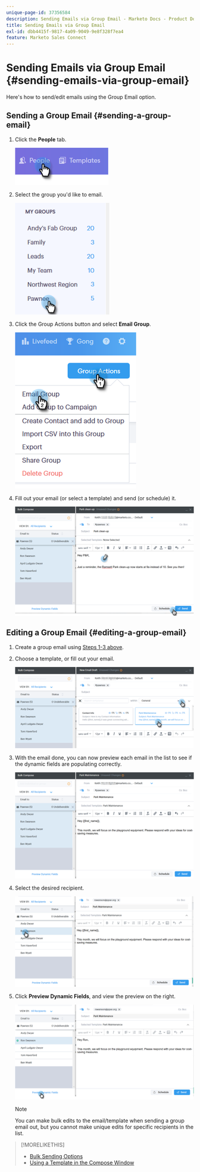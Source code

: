 ```yaml
---
unique-page-id: 37356584
description: Sending Emails via Group Email - Marketo Docs - Product Documentation
title: Sending Emails via Group Email
exl-id: dbb4415f-9817-4a09-9049-9e8f328f7ea4
feature: Marketo Sales Connect
---
```

# Sending Emails via Group Email {#sending-emails-via-group-email}

Here's how to send/edit emails using the Group Email option.

## Sending a Group Email {#sending-a-group-email}

1. Click the **People** tab.

   ![](assets/one-3.png)

1. Select the group you'd like to email.

   ![](assets/two-3.png)

1. Click the Group Actions button and select **Email Group**.

   ![](assets/three-3.png)

1. Fill out your email (or select a template) and send (or schedule) it.

   ![](assets/four-3.png)

## Editing a Group Email {#editing-a-group-email}

1. Create a group email using [Steps 1-3 above](#sending-a-group-email).

1. Choose a template, or fill out your email.

   ![](assets/edit-two.png)

1. With the email done, you can now preview each email in the list to see if the dynamic fields are populating correctly.

   ![](assets/edit-three.png)

1. Select the desired recipient.

   ![](assets/edit-four.png)

1. Click **Preview Dynamic Fields**, and view the preview on the right.

   ![](assets/edit-five.png)

   >[!NOTE]
   >
   >You can make bulk edits to the email/template when sending a group email out, but you cannot make unique edits for specific recipients in the list.

>[!MORELIKETHIS]
>
>* [Bulk Sending Options](/help/marketo/product-docs/marketo-sales-connect/email/using-the-compose-window/bulk-sending-options.md)
>* [Using a Template in the Compose Window](/help/marketo/product-docs/marketo-sales-connect/email/using-the-compose-window/using-a-template-in-the-compose-window.md)
